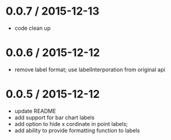 
0.0.7 / 2015-12-13
==================

  * code clean up

0.0.6 / 2015-12-12
==================

  * remove label format; use labelInterporation from original api

0.0.5 / 2015-12-12
==================

  * update README
  * add support for bar chart labels
  * add option to hide x cordinate in point labels;
  * add ability to provide formatting function to labels
